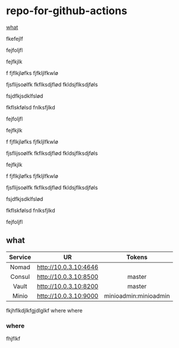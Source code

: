 # repo-for-github-actions
[what](#what)

fkefejlf


fejfoljfl



fejfkjlk


f
fjflkjløfks
fjfkljlfkwlø


fjsflijsoølfk
fkflksdjflød
fkldsjflksdjføls


fsjdfkjsdklfslød




fkflskfølsd
fnlksfjlkd

fejfoljfl



fejfkjlk


f
fjflkjløfks
fjfkljlfkwlø


fjsflijsoølfk
fkflksdjflød
fkldsjflksdjføls


fejfkjlk


f
fjflkjløfks
fjfkljlfkwlø


fjsflijsoølfk
fkflksdjflød
fkldsjflksdjføls


fsjdfkjsdklfslød




fkflskfølsd
fnlksfjlkd

fejfoljfl

## what


|Service|UR|Tokens|
|:---:|:---:|:---:|
|Nomad| http://10.0.3.10:4646||
|Consul| http://10.0.3.10:8500|master|
|Vault| http://10.0.3.10:8200|master|
|Minio| http://10.0.3.10:9000|minioadmin:minioadmin|

fkjhflkdjlkfgjdlglkf
where
where

### where
fhjflkf
